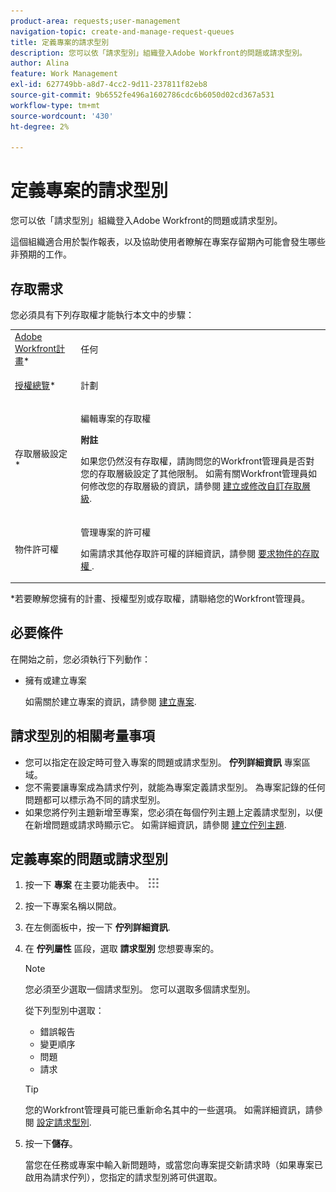 ```yaml
---
product-area: requests;user-management
navigation-topic: create-and-manage-request-queues
title: 定義專案的請求型別
description: 您可以依「請求型別」組織登入Adobe Workfront的問題或請求型別。
author: Alina
feature: Work Management
exl-id: 627749bb-a8d7-4cc2-9d11-237811f82eb8
source-git-commit: 9b6552fe496a1602786cdc6b6050d02cd367a531
workflow-type: tm+mt
source-wordcount: '430'
ht-degree: 2%

---
```


# 定義專案的請求型別

您可以依「請求型別」組織登入Adobe Workfront的問題或請求型別。

這個組織適合用於製作報表，以及協助使用者瞭解在專案存留期內可能會發生哪些非預期的工作。

## 存取需求

您必須具有下列存取權才能執行本文中的步驟：

<table style="table-layout:auto"> 
 <col> 
 <col> 
 <tbody> 
  <tr> 
   <td role="rowheader"><a href="https://www.workfront.com/plans" target="_blank">Adobe Workfront計畫</a>*</td> 
   <td> <p>任何</p> </td> 
  </tr> 
  <tr> 
   <td role="rowheader"><a href="../../../administration-and-setup/add-users/access-levels-and-object-permissions/wf-licenses.md">授權總覽</a>*</td> 
   <td> <p>計劃 </p> </td> 
  </tr> 
  <tr> 
   <td role="rowheader">存取層級設定*</td> 
   <td> <p>編輯專案的存取權</p> <p><b>附註</b>

如果您仍然沒有存取權，請詢問您的Workfront管理員是否對您的存取層級設定了其他限制。 如需有關Workfront管理員如何修改您的存取層級的資訊，請參閱 <a href="../../../administration-and-setup/add-users/configure-and-grant-access/create-modify-access-levels.md" class="MCXref xref">建立或修改自訂存取層級</a>.</p> </td>
</tr> 
  <tr> 
   <td role="rowheader">物件許可權</td> 
   <td> <p>管理專案的許可權</p> <p>如需請求其他存取許可權的詳細資訊，請參閱 <a href="../../../workfront-basics/grant-and-request-access-to-objects/request-access.md" class="MCXref xref">要求物件的存取權 </a>.</p> </td> 
  </tr> 
 </tbody> 
</table>

&#42;若要瞭解您擁有的計畫、授權型別或存取權，請聯絡您的Workfront管理員。

## 必要條件

在開始之前，您必須執行下列動作：

* 擁有或建立專案

  如需關於建立專案的資訊，請參閱 [建立專案](../../../manage-work/projects/create-projects/create-project.md).

## 請求型別的相關考量事項

* 您可以指定在設定時可登入專案的問題或請求型別。 **佇列詳細資訊** 專案區域。
* 您不需要讓專案成為請求佇列，就能為專案定義請求型別。 為專案記錄的任何問題都可以標示為不同的請求型別。
* 如果您將佇列主題新增至專案，您必須在每個佇列主題上定義請求型別，以便在新增問題或請求時顯示它。 如需詳細資訊，請參閱 [建立佇列主題](../../../manage-work/requests/create-and-manage-request-queues/create-queue-topics.md).

## 定義專案的問題或請求型別

1. 按一下 **專案** 在主要功能表中。 ![](assets/main-menu-icon.png)

1. 按一下專案名稱以開啟。
1. 在左側面板中，按一下 **佇列詳細資訊**.
1. 在 **佇列屬性** 區段，選取 **請求型別** 您想要專案的。

   >[!NOTE]
   >
   >您必須至少選取一個請求型別。 您可以選取多個請求型別。

   從下列型別中選取：

   * 錯誤報告
   * 變更順序
   * 問題
   * 請求

   >[!TIP]
   >
   >您的Workfront管理員可能已重新命名其中的一些選項。 如需詳細資訊，請參閱 [設定請求型別](../../../administration-and-setup/set-up-workfront/configure-system-defaults/configure-request-types.md).

1. 按一下&#x200B;**儲存**。

   當您在任務或專案中輸入新問題時，或當您向專案提交新請求時（如果專案已啟用為請求佇列），您指定的請求型別將可供選取。
